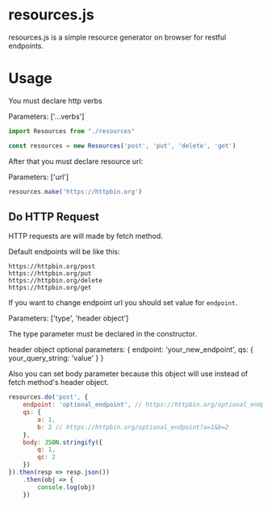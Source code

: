 # resources.js

resources.js is a simple resource generator on browser for restful endpoints.

# Usage

You must declare http verbs

Parameters: ['...verbs']

```javascript
import Resources from "./resources"

const resources = new Resources('post', 'put', 'delete', 'get')

```

After that you must declare resource url:

Parameters: ['url']

```javascript
resources.make('https://httpbin.org')
```

## Do HTTP Request

HTTP requests are will made by fetch method.

Default endpoints will be like this:

```text
https://httpbin.org/post
https://httpbin.org/put
https://httpbin.org/delete
https://httpbin.org/get
```

If you want to change endpoint url you should set value for `endpoint`.

Parameters: ['type', 'header object']

The type parameter must be declared in the constructor. 

header object optional parameters: {
    endpoint: 'your_new_endpoint',
    qs: {
        your_query_string: 'value'
    }
}

Also you can set body parameter because this object will use instead of fetch method's header object.

```javascript
resources.do('post', {
    endpoint: 'optional_endpoint', // https://httpbin.org/optional_endpoint
    qs: { 
        a: 1,
        b: 2 // https://httpbin.org/optional_endpoint?a=1&b=2
    },
    body: JSON.stringify({
        q: 1,
        qc: 2
    })
}).then(resp => resp.json())
    .then(obj => {
        console.log(obj)
    })
```